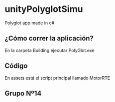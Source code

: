 # unityPolyglotSimu
Polyglot app made in c#

## ¿Cómo correr la aplicación?

En la carpeta Building ejecutar PolyGlot.exe

## Código

En assets está el script principal llamado MotorRTE

## Grupo Nº14
